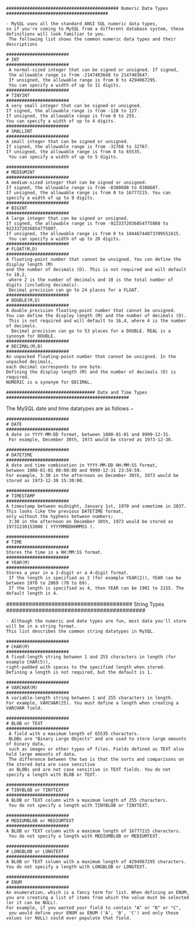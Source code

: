     ########################################### Numeric Data Types #######################################

    - MySQL uses all the standard ANSI SQL numeric data types,
    so if you're coming to MySQL from a different database system, these definitions will look familiar to you.
     The following list shows the common numeric data types and their descriptions

    ########################
    # INT
    ########################
     A normal-sized integer that can be signed or unsigned. If signed,
     the allowable range is from -2147483648 to 2147483647.
     If unsigned, the allowable range is from 0 to 4294967295.
     You can specify a width of up to 11 digits.
    ########################
    # TINYINT
    ########################
    A very small integer that can be signed or unsigned.
    If signed, the allowable range is from -128 to 127.
    If unsigned, the allowable range is from 0 to 255.
    You can specify a width of up to 4 digits.
    ########################
    # SMALLINT
    ########################
    A small integer that can be signed or unsigned.
    If signed, the allowable range is from -32768 to 32767.
    If unsigned, the allowable range is from 0 to 65535.
     You can specify a width of up to 5 digits.

    ########################
    # MEDIUMINT
    ########################
    A medium-sized integer that can be signed or unsigned.
    If signed, the allowable range is from -8388608 to 8388607.
    If unsigned, the allowable range is from 0 to 16777215. You can specify a width of up to 9 digits.
    ########################
    # BIGINT
    ########################
    A large integer that can be signed or unsigned.
    If signed, the allowable range is from -9223372036854775808 to 9223372036854775807.
    If unsigned, the allowable range is from 0 to 18446744073709551615.
     You can specify a width of up to 20 digits.
    ########################
    # FLOAT(M,D)
    ########################
    A floating-point number that cannot be unsigned. You can define the display length (M)
    and the number of decimals (D). This is not required and will default to 10,2,
     where 2 is the number of decimals and 10 is the total number of digits (including decimals).
     Decimal precision can go to 24 places for a FLOAT.
    ########################
    # DOUBLE(M,D)
    ########################
    A double precision floating-point number that cannot be unsigned.
    You can define the display length (M) and the number of decimals (D).
     This is not required and will default to 16,4, where 4 is the number of decimals.
      Decimal precision can go to 53 places for a DOUBLE. REAL is a synonym for DOUBLE.
    ########################
    # DECIMAL(M,D)
    ########################
    An unpacked floating-point number that cannot be unsigned. In the unpacked decimals,
    each decimal corresponds to one byte.
    Defining the display length (M) and the number of decimals (D) is required.
    NUMERIC is a synonym for DECIMAL.

    ################################## Date and Time Types ###############################################

The MySQL date and time datatypes are as follows −

    ########################
    # DATE
    ########################
    A date in YYYY-MM-DD format, between 1000-01-01 and 9999-12-31.
     For example, December 30th, 1973 would be stored as 1973-12-30.

    ########################
    # DATETIME
    ########################
    A date and time combination in YYYY-MM-DD HH:MM:SS format,
    between 1000-01-01 00:00:00 and 9999-12-31 23:59:59.
    For example, 3:30 in the afternoon on December 30th, 1973 would be stored as 1973-12-30 15:30:00.

    ########################
    # TIMESTAMP
    ########################
    A timestamp between midnight, January 1st, 1970 and sometime in 2037. This looks like the previous DATETIME format,
    only without the hyphens between numbers;
     3:30 in the afternoon on December 30th, 1973 would be stored as 19731230153000 ( YYYYMMDDHHMMSS ).

    ########################
    # TIME
    ########################
    Stores the time in a HH:MM:SS format.
    ########################
    # YEAR(M)
    ########################
    Stores a year in a 2-digit or a 4-digit format.
     If the length is specified as 2 (for example YEAR(2)), YEAR can be between 1970 to 2069 (70 to 69).
     If the length is specified as 4, then YEAR can be 1901 to 2155. The default length is 4.

####################################### String Types ###########################################

    - Although the numeric and date types are fun, most data you'll store will be in a string format.
    This list describes the common string datatypes in MySQL.

    ########################
    # CHAR(M)
    ########################
    A fixed-length string between 1 and 255 characters in length (for example CHAR(5)),
    right-padded with spaces to the specified length when stored.
    Defining a length is not required, but the default is 1.

    ########################
    # VARCHAR(M)
    ########################
    A variable-length string between 1 and 255 characters in length.
    For example, VARCHAR(25). You must define a length when creating a VARCHAR field.

    ########################
    # BLOB or TEXT
    ########################
     A field with a maximum length of 65535 characters.
     BLOBs are "Binary Large Objects" and are used to store large amounts of binary data,
     such as images or other types of files. Fields defined as TEXT also hold large amounts of data.
     The difference between the two is that the sorts and comparisons on the stored data are case sensitive
     on BLOBs and are not case sensitive in TEXT fields. You do not specify a length with BLOB or TEXT.

    ########################
    # TINYBLOB or TINYTEXT
    ########################
    A BLOB or TEXT column with a maximum length of 255 characters.
     You do not specify a length with TINYBLOB or TINYTEXT.

    ########################
    # MEDIUMBLOB or MEDIUMTEXT
    ########################
    A BLOB or TEXT column with a maximum length of 16777215 characters.
     You do not specify a length with MEDIUMBLOB or MEDIUMTEXT.

    ########################
    # LONGBLOB or LONGTEXT
    ########################
    A BLOB or TEXT column with a maximum length of 4294967295 characters.
    You do not specify a length with LONGBLOB or LONGTEXT.

    ########################
    # ENUM
    ########################
    An enumeration, which is a fancy term for list. When defining an ENUM,
    you are creating a list of items from which the value must be selected (or it can be NULL).
    For example, if you wanted your field to contain "A" or "B" or "C",
     you would define your ENUM as ENUM ('A', 'B', 'C') and only those values (or NULL) could ever populate that field.